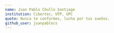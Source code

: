 ```yaml
---
name: Juan Pablo Chullo Santiago
institution: Cibertec, UTP, UPC
quote: Nunca te conformes, lucha por tus sueños.
github_user: juanpablocs
---
```

